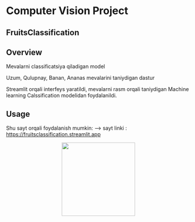# Computer Vision Project

## FruitsClassification

## Overview
Mevalarni classificatsiya qiladigan model

Uzum, Qulupnay, Banan, Ananas mevalarini taniydigan dastur

Streamlit orqali interfeys yaratildi, mevalarni rasm orqali taniydigan Machine learning Calssification modelidan foydalanildi.

## Usage
Shu sayt orqali foydalanish mumkin: --> sayt linki : https://fruitsclassification.streamlit.app

<div align="center">
  <img height="200" src="[https://i.imgflip.com/65efzo.gif](https://github.com/Philomath2020/FruitsClassification/blob/main/pic/Screenshot%202024-08-01%20at%2014.23.21.png)"  />
</div>
